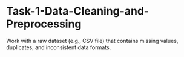 # Task-1-Data-Cleaning-and-Preprocessing
Work with a raw dataset (e.g., CSV file) that contains missing values, duplicates, and inconsistent data formats.
